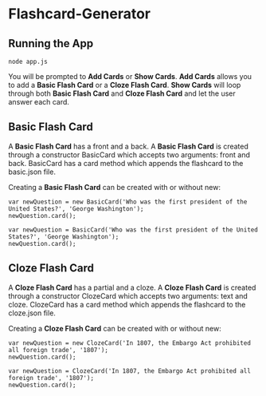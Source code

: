 # Flashcard-Generator

## Running the App

```
node app.js
```

You will be prompted to **Add Cards** or **Show Cards**. 
**Add Cards** allows you to add a **Basic Flash Card** or a **Cloze Flash Card**.
**Show Cards** will loop through both **Basic Flash Card** and **Cloze Flash Card** and let the user answer each card.

## Basic Flash Card

A **Basic Flash Card** has a front and a back. A **Basic Flash Card** is created through a constructor BasicCard which accepts two arguments: front and back. BasicCard has a card method which appends the flashcard to the basic.json file.

Creating a **Basic Flash Card** can be created with or without new:

```
var newQuestion = new BasicCard('Who was the first president of the United States?', 'George Washington');
newQuestion.card();
```

```
var newQuestion = BasicCard('Who was the first president of the United States?', 'George Washington');
newQuestion.card();
```

## Cloze Flash Card

A **Cloze Flash Card** has a partial and a cloze. A **Cloze Flash Card** is created through a constructor ClozeCard which accepts two arguments: text and cloze. ClozeCard has a card method which appends the flashcard to the cloze.json file.

Creating a **Cloze Flash Card** can be created with or without new:

```
var newQuestion = new ClozeCard('In 1807, the Embargo Act prohibited all foreign trade', '1807');
newQuestion.card();
```

```
var newQuestion = ClozeCard('In 1807, the Embargo Act prohibited all foreign trade', '1807');
newQuestion.card();
```
